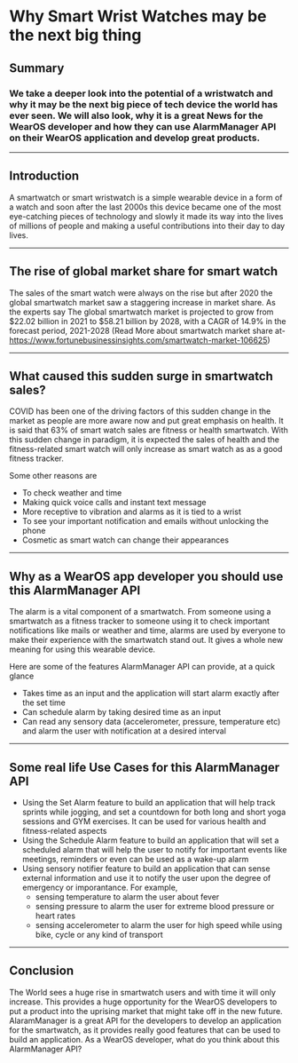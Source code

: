 # Why Smart Wrist Watches may be the next big thing #
## Summary ##
### We take a deeper look into the potential of a wristwatch and why it may be the next big piece of tech device the world has ever seen. We will also look, why it is a great News for the WearOS developer and how they can use AlarmManager API on their WearOS application and develop great products. ###
---

## Introduction ##
  A smartwatch or smart wristwatch is a simple wearable device in a form of a watch and soon after the last 2000s this device became one of the most eye-catching pieces of technology and slowly it made its way into the lives of millions of people and making a useful contributions into their day to day lives.

----
## The rise of global market share for smart watch ##
 The sales of the smart watch were always on the rise but after 2020 the global smartwatch market saw a staggering increase in market share. As the experts say The global smartwatch market is projected to grow from $22.02 billion in 2021 to $58.21 billion by 2028, with a CAGR of 14.9% in the forecast period, 2021-2028 (Read More about smartwatch market share at- https://www.fortunebusinessinsights.com/smartwatch-market-106625)

---
## What caused this sudden surge in smartwatch sales? ##
 COVID has been one of the driving factors of this sudden change in the market as people are more aware now and put great emphasis on health. It is said that 63% of smart watch sales are fitness or health smartwatch. With this sudden change in paradigm, it is expected the sales of health and the fitness-related smart watch will only increase as smart watch as as a good fitness tracker.

Some other reasons are
* To check weather and time
* Making quick voice calls and instant text message
* More receptive to vibration and alarms as it is tied to a wrist
* To see your important notification and emails without unlocking the phone
* Cosmetic as smart watch can change their appearances
 ---

## Why as a WearOS app developer you should use this AlarmManager API ##
The alarm is a vital component of a smartwatch. From someone using a smartwatch as a fitness tracker to someone using it to check important notifications like mails or weather and time, alarms are used by everyone to make their experience with the smartwatch stand out. It gives a whole new meaning for using this wearable device.

Here are some of the features AlarmManager API can provide, at a quick glance
* Takes time as an input and the application will start alarm exactly after the set time
* Can schedule alarm by taking desired time as an input
* Can read any sensory data (accelerometer, pressure, temperature etc) and alarm the user with notification at a desired interval
---
## Some real life Use Cases for this AlarmManager API ##
* Using the Set Alarm feature to build an application that will help track sprints while jogging, and set a countdown for both long and short yoga sessions and GYM exercises. It can be used for various health and fitness-related aspects
* Using the Schedule Alarm feature to build an application that will set a scheduled alarm that will help the user to notify for important events like meetings, reminders or even can be used as a wake-up alarm
* Using sensory notifier feature to build an application that can sense external information and use it to notify the user upon the degree of emergency or imporantance. For example,
    * sensing temperature to alarm the user about fever
    * sensing pressure to alarm the user for extreme blood pressure or heart rates
    * sensing accelerometer to alarm the user for high speed while using bike, cycle or any kind of transport
---
## Conclusion ##
The World sees a huge rise in smartwatch users and with time it will only increase. This provides a huge opportunity for the WearOS developers to put a product into the uprising market that might take off in the new future. AlaramManager is a great API for the developers to develop an application for the smartwatch, as it provides really good features that can be used to build an application. As a WearOS developer, what do you think about this AlarmManager API?
